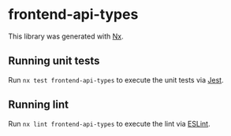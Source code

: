 # frontend-api-types

This library was generated with [Nx](https://nx.dev).

## Running unit tests

Run `nx test frontend-api-types` to execute the unit tests via [Jest](https://jestjs.io).

## Running lint

Run `nx lint frontend-api-types` to execute the lint via [ESLint](https://eslint.org/).
